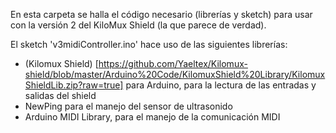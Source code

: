 En esta carpeta se halla el código necesario (librerías y sketch) para usar con la versión 2 del KiloMux Shield (la que parece de verdad).

El sketch 'v3midiController.ino' hace uso de las siguientes librerías:
- (Kilomux Shield) [https://github.com/Yaeltex/Kilomux-shield/blob/master/Arduino%20Code/KilomuxShield%20Library/KilomuxShieldLib.zip?raw=true] para Arduino, para la lectura de las entradas y salidas del shield
- NewPing para el manejo del sensor de ultrasonido
- Arduino MIDI Library, para el manejo de la comunicación MIDI
